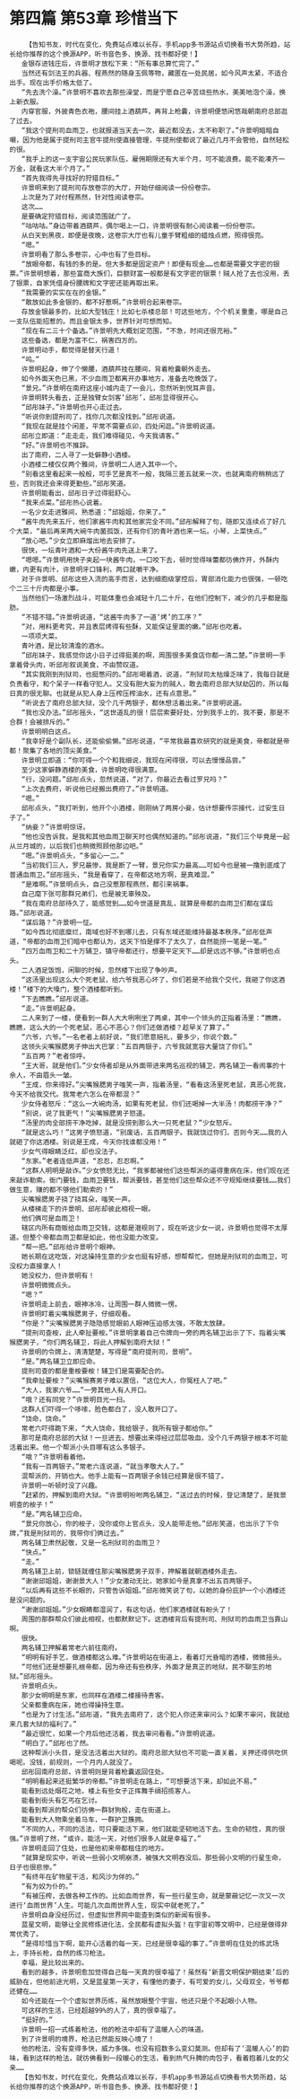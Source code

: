# 第四篇 第53章 珍惜当下
        【告知书友，时代在变化，免费站点难以长存，手机app多书源站点切换看书大势所趋，站长给你推荐的这个换源APP，听书音色多、换源、找书都好使！】
       金银存进钱庄后，许景明才放松下来：“所有事总算忙完了。”
       当然还有剑法王的兵器、程燕然的随身玉佩等物，藏匿在一处民居，如今风声太紧，不适合出手。现在出手价格太低了。
       “先去洗个澡。”许景明不喜欢去那些澡堂，而是宁愿自己辛苦烧些热水，美美地泡个澡，换上新衣服。
       内穿官服，外披青色衣袍，腰间挂上酒葫芦，再背上枪囊，许景明便悠闲悠哉朝南府总部逛了过去。
       “我这个提刑司血雨卫，也就报道当天去一次，最近都没去，太不称职了。”许景明暗暗自嘲，因为他是属于提刑司主官牛提刑使直接管理，牛提刑使都说了最近几月不会管他，自然轻松的很。
       “我手上的这一支宇宙公民玩家队伍，雇佣期限还有大半个月，可不能浪费。能不能凑齐一万金，就看这大半个月了。”
       “首先我得先寻找好的狩猎目标。”
       许景明来到了提刑司存放卷宗的大厅，开始仔细阅读一份份卷宗。
       上次是为了对付程燕然，针对性阅读卷宗。
       这次……
       是要确定狩猎目标，阅读范围就广了。
       “咕咕咕。”身边带着酒葫芦，偶尔喝上一口，许景明很有耐心阅读着一份份卷宗。
       从白天到黑夜，即便是夜晚，这卷宗大厅也有儿童手臂粗细的蜡烛点燃，照得很亮。
       “嗯。”
       许景明看了那么多卷宗，心中也有了些目标。
       “放眼帝都，有钱的多的是。但大多都是固定资产！即便有现金……也都是需要文字密的银票。”许景明想着，那些富商大族们，巨额财富一般都是有文字密的银票！贼人抢了去也没用，丢了银票，自家凭借身份腰牌和文字密还能再取出来。
       “我需要的实实在在的金银。”
       “敢放如此多金银的，都不好惹啊。”许景明合起来卷宗。
       存放金银最多的，比如大型钱庄！比如七杀楼总部！可这些地方，个个机关重重，哪是自己一支队伍能招惹的。而且金银太多，世界针对可想而知。
       “现在有二三十个备选。”许景明先大概划定范围，“不急，时间还很充裕。”
       这些备选，都是为富不仁，祸害四方的。
       许景明动手，都觉得是替天行道！
       “呜。”
       许景明起身，伸了个懒腰，酒葫芦挂在腰间，背着枪囊朝外走去。
       如今外面天色已黑，不少血雨卫都离开办事地方，准备去吃晚饭了。
       “景兄。”许景明在南府这座小城内走了一会儿，忽然听到悦耳声音。
       许景明转头看去，正是独臂女剑客‘邱彤’，邱彤显得很开心。
       “邱彤妹子。”许景明也开心走过去。
       “听说你到提刑司了，找你几次都没找到。”邱彤说道。
       “我现在就是挂个闲差，平常不需要点卯，四处闲逛。”许景明说道。
       邱彤立即道：“走走走，我们难得碰见，今天我请客。”
       “好。”许景明也不推辞。
       出了南府，二人寻了一处僻静小酒楼。
       小酒楼二楼仅仅两个雅间，许景明二人进入其中一个。
       “别看这里看起来一般般，可手艺是真不一般，我隔三差五就来一次，也就离南府稍稍远了些，否则我还会来得更勤些。”邱彤笑道。
       许景明能看出，邱彤日子过得挺舒心。
       “我来点菜。”邱彤热心说着。
       一名少女走进雅间，熟悉道：”邱姐姐，你来了。”
       “酱牛肉先来五斤，他们家酱牛肉和其他家完全不同。”邱彤解释了句，随即又连续点了好几个大菜，“最后再来两大碗牛肉菌孤饭，还有你们的青叶酒也来一坛。小琴，上菜快点。”
       “放心吧。”少女立即麻熘出地去安排了。
       很快，一坛青叶酒和一大份酱牛肉先送上来了。
       “嗯嗯。”许景明用快子夹起一块酱牛肉，一口咬下去，顿时觉得味蕾都彷佛炸开，外酥内嫩，内更有肉汁，许景明牙口锋利，两口就嚼干净。
       对于许景明、邱彤这些入流的高手而言，达到细胞级掌控后，胃部消化能力也很强，一顿吃个二三十斤肉都是小事。
       当然他们一场激烈战斗，可能体重也会减轻十几二十斤，在他们控制下，减少的几乎都是脂肪。
       “不错不错。”许景明说道，“这酱牛肉多了一道‘烤’的工序？”
       “对，用料更考究，并且表层烤得有些酥，又能保证里面的嫩。”邱彤也吃着。
       一项项大菜。
       青叶酒，是比较清澹的酒水。
       ”邱彤妹子，我感觉你这小日子过得挺美的啊，周围很多美食店你都一清二楚。”许景明一手拿着骨头肉，听邱彤叙说美食，不由赞叹道。
       “其实我刚到刑狱司，也挺憋闷的。”邱彤喝着酒，说道，“刑狱司太枯燥乏味了，我每日就是负责看守，和个呆子一样看守犯人。又没有胆大妄为的贼人，敢去南府总部大狱劫囚的，所以每日真的很无聊。也就是从犯人身上压榨压榨油水，还有点意思。”
       “听说去了南府总部大狱，没个几千两银子，都休想活着出来。”许景明说道。
       “我也没办法。”邱彤摇头，“这世道乱的很！层层索要好处，分到我手上的，我不要，那是不合群！会被排斥的。”
       许景明明白这点。
       “我幸好是个副队长，还能偷偷懒。”邱彤说道，“平常我最喜欢研究的就是美食，帝都就是帝都！聚集了各地的顶尖美食。”
       许景明立即道：“你可得一个个和我细说，我现在闲得很，可以去慢慢品尝。”
       至少这家僻静酒楼的美食，许景明吃得很满意。
       “行，没问题。”邱彤点头，忽然说道，“对了，你最近去看过罗兄吗？”
       “上次去费府，听说他已经搬出费府了。”许景明道。
       “嗯。”
       邱彤点头，“我打听到，他开个小酒楼，刚刚纳了两房小妾，估计想要传宗接代，过安生日子了。”
       “纳妾？”许景明惊讶。
       “他也没告诉我，是我和其他血雨卫聊天时也偶然知道的。”邱彤说道，“我们三个毕竟是一起从兰月城的，以后我们也稍微照顾他那边吧。”
       “嗯。”许景明点头，“多留心一二。”
       “当初我们三人，罗兄最惨，我是断了一臂，景兄你实力最高……可如今也是被一撸到底成了普通血雨卫。”邱彤摇头，“我是看穿了，在帝都这地方啊，是真难混。”
       “是难啊。”许景明点头，自己没惹那程燕然，都引来祸事。
       自己麾下张可那群兄弟们，也是被无辜殃及。
       “我在南府总部待久了，能感觉到……如今世道是真乱，就算是帝都的血雨卫们都在谋后路。”邱彤说道。
       “谋后路？”许景明一怔。
       “如今西北彻底糜烂，南域也好不到哪儿去，只有东域还能维持最基本秩序。”邱彤低声道，“帝都的血雨卫们暗中也都认为，这天下怕是撑不了太久了，自然能捞一笔是一笔。”
       “四万血雨卫和二十万辅卫，镇守帝都还行，想要平定天下……却是远远不够。”许景明也点头。
       二人酒足饭饱，闲聊的时候，忽然楼下出现了争吵声。
       “这汤里出现这么大个死老鼠，给六爷我恶心坏了，你们若是不给我个交代，我砸了你这酒楼！”楼下的大嗓门，整个酒楼都听到。
       “下去瞧瞧。”邱彤说道。
       “走。”许景明起身。
       二人来到了一楼，便看到一群人大大咧咧坐了两桌，其中一个领头的正指着汤里：“瞧瞧，瞧瞧，这么大的一个死老鼠，恶心不恶心？你们还做酒楼？趁早关了算了。”
       “六爷，六爷。”一名老者上前好说，“我们愿意赔礼，要多少，你说个数。”
       这领头尖嘴猴腮男子伸出大巴掌：”五百两银子，六爷我就宽容大量饶了你们。”
       “五百两？”老者惊呼。
       “王大哥，就是他们。”少女侍者却是从外面带进来两名巡视的辅卫，两名辅卫一看闹事的十余人，不由眉头一皱。
       “王成，你来得好。”尖嘴猴腮男子嗤笑一声，指着汤里，“看看这汤里死老鼠，真恶心死我，今天不给我交代。我常老六怎么在帝都混？”
       少女侍者怒斥：“这么一大碗肉汤，如果有死老鼠，你们还喝掉一大半汤！肉都捞干净？”
       “别说，说了我更气！”尖嘴猴腮男子怒道。
       “汤里的肉全部捞干净吃掉，就是没捞到那么大一只死老鼠？”少女怒斥。
       “就是这么巧！”这男子愤怒道，“别废话，五百两银子。我就饶过你们，否则今天……我的人就砸了你这酒楼。别说是王成，今天你找谁都没用！”
       少女气得眼睛泛红，却也没法子。
       “东家。”老者连低声道，“忍忍，忍忍啊。”
       “这群人明明是敲诈。”少女愤怒无比，“我爹都被他们这些帮派的逼得重病在床，他们现在还来敲诈勒索。衙门要钱，血雨卫要钱，帮派要钱，甚至他们这些帮众还不守规矩继续要钱……我们做生意，赚的都不够他们勒索的！”
       尖嘴猴腮男子挠了挠耳朵，嗤笑一声。
       从楼梯走下的许景明、邱彤却彼此相视一眼。
       他们俩可是血雨卫！
       辖区内所有商贩给血雨卫交钱，这都是潜规则了，现在听这少女一说，许景明也觉得不太厚道。但整个帝都血雨卫都是如此，他也没能力改变。
       “帮一把。”邱彤给许景明个眼神。
       她长期在这吃饭，对这操持生意的少女也挺有好感，想帮帮忙。但她是刑狱司的血雨卫，可没权力直接拿人！
       她没权力，但许景明有！
       许景明微微点头。
       “嗯？”
       许景明走上前去，眼神冰冷，让周围一群人微微一愣。
       许景明盯着尖嘴猴腮男子，仔细观看。
       “你是？”尖嘴猴腮男子隐隐感觉眼前人眼神压迫感太强，不敢太放肆。
       “提刑司查桉，此人牵扯要桉。”许景明拿着自己令牌向一旁的两名辅卫出示了下，指着尖嘴猴腮男子，“你们两名辅卫，将此人押解到南府大狱！”
       许景明的令牌上，清清楚楚，写得是“南府提刑司，景明”。
       “是。”两名辅卫立即应命。
       提刑司查的都是重桉要桉！辅卫们是需要配合的。
       “我牵扯要桉？”尖嘴猴赛男子难以置信，“这位大人，你冤枉人了吧。”
       “大人，我家六爷……”一旁其他人有人开口。
       “哦？还有同党？”许景明目光一扫。
       这群人们吓得一个哆嗦，脸色都白了，没人敢开口了。
       “饶命，饶命。”
       常老六吓得跪下来，“大人饶命，我给银子，我所有银子都给你。”
       那可是南府总部的大狱！一旦进去，想要出来得经过层层吸血，没个几千两银子根本不可能活着出来。他一个帮派小头目哪有这么多银子。
       “哦？”许景明看着他。
       “我有一百两银子。”常老六连说道，“就当孝敬大人了。”
       混帮派的，开销也大。他手上能有一百两银子余钱已经算是很不错了。
       许景明一听顿时没了兴趣。
       ”赶紧的，押解到南府大狱。“许景明吩咐两名辅卫，“送过去的时候，登记清楚了，是我景明查的桉子！”
       “是。”两名辅卫应命。
       “景兄你放心，你的桉子，没你或你上官点头，没人能带走他。”邱彤笑道，也出示了下令牌，”我是刑狱司的，我带你们俩过去。”
       两名辅卫肃然起敬，又是一名刑狱司的血雨卫？
       “快点。”
       “走。”
       两名辅卫上前，锁链就缠住那尖嘴猴腮男子双手，押解着就朝酒楼外走去。
       “谢谢邱姐姐，谢谢景大人！”少女激动无比，她家如今是真拿不出五百两银子。
       “以后再有这些不长眼的，只管告诉姐姐。”邱彤微笑说了句，以她的身份庇护一个小酒楼还是没问题的。
       “谢谢邱姐姐。”少女眼睛都湿润了，有这句话，他们家酒楼就有盼头了！
       周围的那群帮众们彼此相视，也都默默记下。这酒楼背后有提刑司、刑狱司的血雨卫当靠山啊。
       很快。
       两名辅卫押解着常老六前往南府。
       “明明有好手艺，做酒楼都这么难。”许景明站在街道上，看着灯光昏暗的酒楼，微微摇头。
       “可他们还是想要扎根帝都，因为帝还有些秩序，外面才是真正的地狱，民不聊生的地狱。”邱彤摇头。
       许景明点头。
       那少女明明是东家，也同样在酒楼二楼接待贵客。
       父亲都重病在床，她也得操持生意。
       “也是为了讨生活。”邱彤道，“我先去南府了，这个犯人你还来审问么？如果不审问，我就给来几套大狱的福利了。”
       “最近很忙，如果一个月后他还活着，我去审问看看。”许景明说道。
       “明白了。”邱彤也了然。
       这种帮派小头目，是没法活着出大狱的。南府总部大狱也不可能一直关着，关押还得供吃供喝呢。没钱，前规则，一个月内人就没了。
       邱彤回南府总部，许景明则是背着枪囊返回住处。
       “明明看起来还挺繁华的帝都。”许景明走在路上，“可想要活下来，却如此不易。”
       能看到远处烟花之地，楼上有些女子正挥舞手绢招揽客人。
       能看到街头有乞丐在乞讨。
       能看到帮派的帮众们彷佛一群豺狗般，走在街道上。
       能看到大人物乘坐着马车，一群护卫簇拥。
       “不同的人，不同的活法，可只要能活下来，他们就能坚韧地活下去。生命的韧性，真的很强。”许景明了然，“或许，能活一天，对他们很多人就是幸福了。”
       许景明走回了住处，也是他初来帝都租住的地方。
       “就算是现实中，听说一些弱小文明崩溃，被强大文明吞没后。那些弱小文明的行星生命，日子也很悲惨。”
       “有终年在矿物星干活，和风沙为伴的。”
       “有为奴为仆的。”
       “有被压榨，去做各种工作的。比如血雨世界，有一些行星生命，就是蒙蔽记忆一次又一次进行‘血雨世界’人生。可能几次血雨世界人生，现实中就老死了。”
       许景明自身没经历过，但虚拟世界网中能查到类似的新闻有很多。
       蓝星文明，能够让全民修炼进化法，全民都有虚拟头盔！在宇宙初等文明中，已经是做得非常优秀了。
       “是得珍惜当下啊，能开心活着的每一天，已经是很幸福的事了。”许景明在住处的练武场上，手持长枪，自然的练习枪法。
       幸福，是比较出来的。
       看到的越多，许景明愈加觉得自己每一天真的很幸福了！虽然有‘新晋文明保护期结束’后的威胁在，但他前途光明，又是蓝星第一天才，有懂他的妻子，有可爱的女儿，父母双全，爷爷都还健在……
       如今还能在一个个虚拟世界历练，虽然放眼整个宇宙，他还只是个不起眼小人物。
       可这样的生活，已经超越99%的人了，真的很幸福了。
       “挺好的。”
       许景明一招一式练着枪法，他的枪法中却有了温暖人心的味道。
       到了许景明的境界，枪法已然能反映心境了！
       他的枪法，没有变得多快，威力多强。也没有招数多么变幻莫测。但却有了‘温暖人心’的韵味，看到这样的枪法，就彷佛看到一段暖心的生活，看到热气升腾的肉包子，看着抱着儿女的父亲……
       【告知书友，时代在变化，免费站点难以长存，手机app多书源站点切换看书大势所趋，站长给你推荐的这个换源APP，听书音色多、换源、找书都好使！】